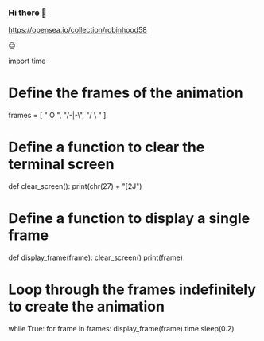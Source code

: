 ### Hi there 👋

<!--
**santosh892/santosh892** is a ✨ _special_ ✨ repository because its `README.md` (this file) appears on your GitHub profile.

Here are some ideas to get you started:

- 🔭 I’m currently working on NFT 
- 🌱 I’m currently learning 
- 👯 I’m looking to collaborate on crypto
- 🤔 I’m looking for help with 
- 💬 Ask me about anything
- 📫 How to reach me: check www.Robinhood58NFT.com
- 😄 Pronouns: ...
- ⚡ Fun fact: ...
-->


https://opensea.io/collection/robinhood58

:wink:



import time

# Define the frames of the animation
frames = [
    "  O  ",
    "/-|-\\",
    "/ \\ "
]

# Define a function to clear the terminal screen
def clear_screen():
    print(chr(27) + "[2J")

# Define a function to display a single frame
def display_frame(frame):
    clear_screen()
    print(frame)

# Loop through the frames indefinitely to create the animation
while True:
    for frame in frames:
        display_frame(frame)
        time.sleep(0.2)

